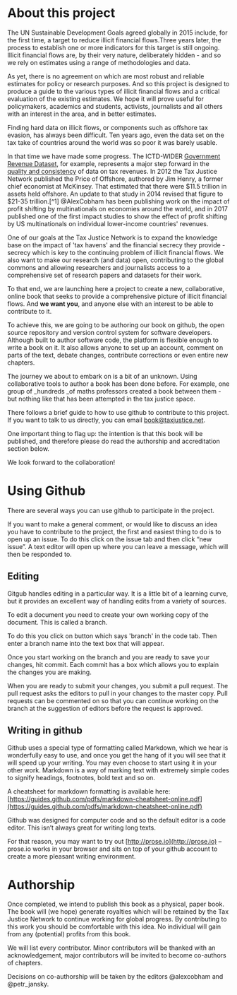 # About this project

The UN Sustainable Development Goals agreed globally in 2015 include, for the first time, a target to reduce illicit financial flows.Three years later, the process to establish one or more indicators for this target is still ongoing. Illicit financial flows are, by their very nature, deliberately hidden - and so we rely on estimates using a range of methodologies and data. 

As yet, there is no agreement on which are most robust and reliable estimates for policy or research purposes. And so this project is designed to produce a guide to the various types of illicit financial flows and a critical evaluation of the existing estimates. We hope it will prove useful for policymakers, academics and students, activists, journalists and all others with an interest in the area, and in better estimates. 

Finding hard data on illicit flows, or components such as offshore tax evasion, has always been difficult. Ten years ago, even the data set on the tax take of countries around the world was so poor it was barely usable.

In that time we have made some progress. The ICTD-WIDER [Government Revenue Dataset](https://www.wider.unu.edu/project/government-revenue-dataset), for example, represents a major step forward in the [quality and consistency](http://www.ictd.ac/ju-download/2-working-papers/12-the-ictd-government-revenue-dataset) of data on tax revenues.  In 2012 the Tax Justice Network published the Price of Offshore, authored by Jim Henry, a former chief economist at McKinsey. That estimated that there were $11.5 trillion in assets held offshore. An update to that study in 2014 revised that figure to $21-35 trillion.[^1] @AlexCobham has been publishing work on the impact of profit shifting by multinationals on economies around the world, and in 2017 published one of the first impact studies to show the effect of profit shifting by US multinationals on individual lower-income countries' revenues.

One of our goals at the Tax Justice Network is to expand the knowledge base on the impact of 'tax havens' and the financial secrecy they provide - secrecy which is key to the continuing problem of illicit financial flows. We also want to make our research \(and data\) open, contributing to the global commons and allowing researchers and journalists access to a comprehensive set of research papers and datasets for their work.

To that end, we are launching here a project to create a new, collaborative, online book that seeks to provide a comprehensive picture of illicit financial flows. And **we want you**, and anyone else with an interest to be able to contribute to it.

To achieve this, we are going to be authoring our book on github, the open source repository and version control system for software developers. Although built to author software code, the platform is flexible enough to write a book on it. It also allows anyone to set up an account, comment on parts of the text, debate changes, contribute corrections or even entire new chapters.

The journey we about to embark on is a bit of an unknown. Using collaborative tools to author a book has been done before. For example, one group of _hundreds _of maths professors created a book between them - but nothing like that has been attempted in the tax justice space.

There follows a brief guide to how to use github to contribute to this project. If you want to talk to us directly, you can email [book@taxjustice.net](mailto:book@taxjustice.net).

One important thing to flag up: the intention is that this book will be published, and therefore please do read the authorship and accreditation section below. 

We look forward to the collaboration!

# Using Github

There are several ways you can use github to participate in the project.

If you want to make a general comment, or would like to discuss an idea you have to contribute to the project, the first and easiest thing to do is to open up an issue. To do this click on the issue tab and then click “new issue”. A text editor will open up where you can leave a message, which will then be responded to.

## Editing

Gitgub handles editing in a particular way. It is a little bit of a learning curve, but it provides an excellent way of handling edits from a variety of sources.

To edit a document you need to create your own working copy of the document. This is called a branch.

To do this you click on button which says 'branch' in the code tab. Then enter a branch name into the text box that will appear.

Once you start working on the branch and you are ready to save your changes, hit commit. Each commit has a box which allows you to explain the changes you are making.

When you are ready to submit your changes, you submit a pull request. The pull request asks the editors to pull in your changes to the master copy. Pull requests can be commented on so that you can continue working on the branch at the suggestion of editors before the request is approved.

## Writing in github

Github uses a special type of formatting called Markdown, which we hear is wonderfully easy to use, and once you get the hang of it you will see that it will speed up your writing. You may even choose to start using it in your other work. Markdown is a way of marking text with extremely simple codes to signify headings, footnotes, bold text and so on.

A cheatsheet for markdown formatting is available here: [https://guides.github.com/pdfs/markdown-cheatsheet-online.pdf](https://guides.github.com/pdfs/markdown-cheatsheet-online.pdf)

Github was designed for computer code and so the default editor is a code editor. This isn’t always great for writing long texts.

For that reason, you may want to try out [http://prose.io](http://prose.io) – prose.io works in your browser and sits on top of your github account to create a more pleasant writing environment.

# Authorship

Once completed, we intend to publish this book as a physical, paper book. The book will \(we hope\) generate royalties which will be retained by the Tax Justice Network to continue working for global progress. By contributing to this work you should be comfortable with this idea. No individual will gain from any \(potential\) profits from this book.

We will list every contributor. Minor contributors will be thanked with an acknowledgement, major contributors will be invited to become co-authors of chapters.

Decisions on co-authorship will be taken by the editors @alexcobham and @petr\_jansky.

